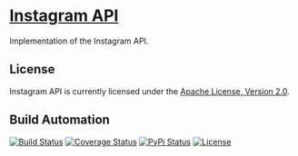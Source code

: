 # [Instagram API](http://instagram-api.hive.pt)

Implementation of the Instagram API.

## License

Instagram API is currently licensed under the [Apache License, Version 2.0](http://www.apache.org/licenses/).

## Build Automation

[![Build Status](https://app.travis-ci.com/hivesolutions/instagram-api.svg?branch=master)](https://travis-ci.com/github/hivesolutions/instagram-api)
[![Coverage Status](https://coveralls.io/repos/hivesolutions/instagram-api/badge.svg?branch=master)](https://coveralls.io/r/hivesolutions/instagram-api?branch=master)
[![PyPi Status](https://img.shields.io/pypi/v/instagram-api.svg)](https://pypi.python.org/pypi/instagram-api)
[![License](https://img.shields.io/badge/license-Apache%202.0-blue.svg)](https://www.apache.org/licenses/)
